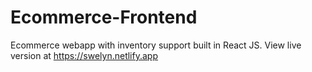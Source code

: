 # Ecommerce-Frontend
Ecommerce webapp with inventory support built in React JS.
View live version at https://swelyn.netlify.app
